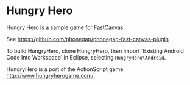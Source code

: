 Hungry Hero
===========

Hungry Hero is a sample game for FastCanvas.

See https://github.com/phonegap/phonegap-fast-canvas-plugin

To build HungryHero, clone HungryHero, then import 'Existing Android Code Into Workspace' in Eclipse, selecting `HungryHero\Android`.

HungryHero is a port of the ActionScript game http://www.hungryherogame.com/
